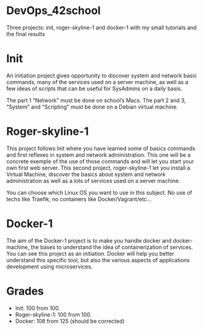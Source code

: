 # DevOps_42school
Three projects: init, roger-skyline-1 and docker-1 with my small tutorials and the final results

# Init

An initiation project gives opportunity to discover system and network basic commands, many of the services used on a server machine, as well as a few ideas of scripts that can be useful for SysAdmins on a daily basis.

The part 1 “Network” must be done on school’s Macs.  The part 2 and 3, “System” and “Scripting” must be done on a Debian virtual machine.

# Roger-skyline-1

This project follows Init where you have learned some of basics commands and first reflexes in system and network administration. This one will be a concrete exemple of the use of those commands and will let you start your own first web server.
This second project, roger-skyline-1 let you install a Virtual Machine, discover the basics about system and network administration as well as a lots of services used on a server machine.

You can choose which Linux OS you want to use in this subject. No use of techs like Traefik, no containers like Docker/Vagrant/etc...

# Docker-1

The aim of the Docker-1 project is to make you handle docker and docker-machine, the bases to understand the idea of containerization of services. You can see this project as an initiation.
Docker will help you better understand this specific tool, but also the various aspects of applications development using microservices.

# Grades
* Init: 100 from 100.
* Roger-skyline-1: 100 from 100.
* Docker: 108 from 125 (should be corrected)

